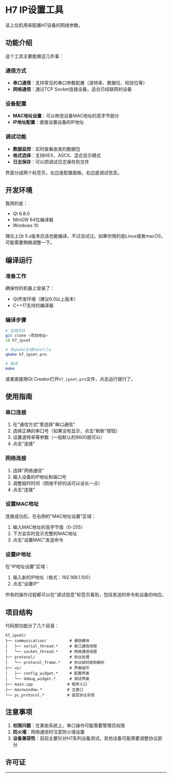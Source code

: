 # H7 IP设置工具

该上位机用来配置H7设备的网络参数。

## 功能介绍

这个工具主要能做这几件事：

### 通信方式
- **串口通信**：支持常见的串口参数配置（波特率、数据位、校验位等）
- **网络通信**：通过TCP Socket连接设备，适合已经联网的设备

### 设备配置
- **MAC地址设置**：可以修改设备MAC地址的高字节部分
- **IP地址配置**：直接设置设备的IP地址

### 调试功能
- **数据监控**：实时查看收发的数据包
- **格式选择**：支持HEX、ASCII、混合显示模式
- **日志保存**：可以把调试日志保存到文件

界面分成两个标签页，左边是配置面板，右边是调试信息。

## 开发环境

我用的是：
- Qt 6.8.0
- MinGW 64位编译器
- Windows 10

理论上Qt 5.x版本应该也能编译，不过没试过。如果你用的是Linux或者macOS，可能需要稍微调整一下。

## 编译运行

### 准备工作
确保你的机器上安装了：
- Qt开发环境（建议6.0以上版本）
- C++17支持的编译器

### 编译步骤
```bash
# 克隆项目
git clone <项目地址>
cd h7_ipset

# 用qmake生成Makefile
qmake h7_ipset.pro

# 编译
make
```

或者直接用Qt Creator打开`h7_ipset.pro`文件，点击运行就行了。

## 使用指南

### 串口连接
1. 在"通信方式"里选择"串口通信"
2. 选择正确的串口号（如果没有显示，点击"刷新"按钮）
3. 设置波特率等参数（一般默认的9600就可以）
4. 点击"连接"

### 网络连接
1. 选择"网络通信"
2. 输入设备的IP地址和端口号
3. 调整超时时间（网络不好的话可以设长一点）
4. 点击"连接"

### 设置MAC地址
连接成功后，在右侧的"MAC地址设置"区域：
1. 输入MAC地址的高字节值（0-255）
2. 下方会实时显示完整的MAC地址
3. 点击"设置MAC"发送命令

### 设置IP地址
在"IP地址设置"区域：
1. 输入新的IP地址（格式：192.168.1.100）
2. 点击"设置IP"

所有的操作过程都可以在"调试信息"标签页看到，包括发送的命令和设备的响应。

## 项目结构

代码按功能分了几个目录：

```
h7_ipset/
├── communication/          # 通信模块
│   ├── serial_thread.*     # 串口通信线程
│   └── socket_thread.*     # 网络通信线程
├── protocol/               # 协议处理
│   └── protocol_frame.*    # 协议帧封装和解析
├── ui/                     # 界面组件
│   ├── config_widget.*     # 配置界面
│   └── debug_widget.*      # 调试界面
├── main.cpp               # 程序入口
├── mainwindow.*           # 主窗口
└── pc_protocol.*          # 底层协议实现
```

## 注意事项

1. **权限问题**：在某些系统上，串口操作可能需要管理员权限
2. **防火墙**：网络通信时注意防火墙设置
3. **设备兼容性**：目前主要针对H7系列设备测试，其他设备可能需要调整协议部分

## 许可证


---

